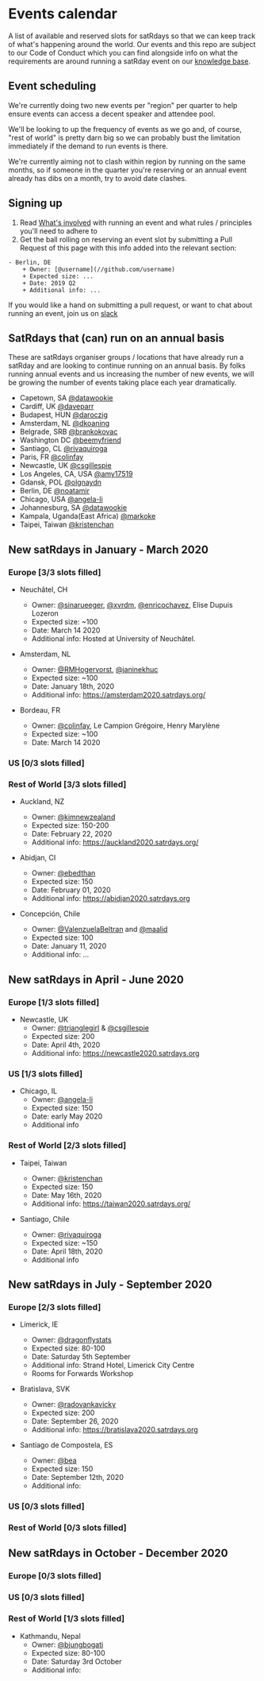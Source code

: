 # Events calendar
A list of available and reserved slots for satRdays so that we can keep track of what's happening around the world. Our events and this repo are subject to our Code of Conduct which you can find alongside info on what the requirements are around running a satRday event on our [knowledge base](//knowledgebase.satrdays.org).

## Event scheduling
We're currently doing two new events per "region" per quarter to help ensure events can access a decent speaker and attendee pool. 

We'll be looking to up the frequency of events as we go and, of course, "rest of world" is pretty darn big so we can probably bust the limitation immediately if the demand to run events is there. 

We're currently aiming not to clash within region by running on the same months, so if someone in the quarter you're reserving or an annual event already has dibs on a month, try to avoid date clashes.

## Signing up
1. Read [What's involved](https://knowledgebase.satrdays.org/newevents/) with running an event and what rules / principles you'll need to adhere to
2. Get the ball rolling on reserving an event slot by submitting a Pull Request of this page with this info added into the relevant section:

```
- Berlin, DE
    + Owner: [@username](//github.com/username)
    + Expected size: ...
    + Date: 2019 Q2
    + Additional info: ...
```

If you would like a hand on submitting a pull request, or want to chat about running an event, join us on [slack](https://join.slack.com/t/rusergroups/shared_invite/enQtMjEyNDA3MzcyMjczLTE3NWEzNjQ3MjZiMWM0OGE2ZWFiZDliNTY4NTJjYWY1NGNjMmNlNDUzNzkzOTZmMDBjYjRiZjFhNjk4MDY0ZGY)

## SatRdays that (can) run on an annual basis
These are satRdays organiser groups / locations that have already run a satRday and are looking to continue running on an annual basis. By folks running annual events and us increasing the number of new events, we will be growing the number of events taking place each year dramatically.

- Capetown, SA [@datawookie](//github.com/datawookie)
- Cardiff, UK  [@daveparr](//github.com/daveparr)
- Budapest, HUN [@daroczig](//github.com/daroczig)
- Amsterdam, NL [@dkoaning](//github.com/koaning)
- Belgrade, SRB [@brankokovac](//github.com/brankokovac)
- Washington DC [@beemyfriend](//github.com/beemyfriend)
- Santiago, CL [@rivaquiroga](//github.com/rivaquiroga)
- Paris, FR [@colinfay](//github.com/colinfay)
- Newcastle, UK [@csgillespie](//github.com/csgillespie)
- Los Angeles, CA, USA [@amy17519](//github.com/amy17519)
- Gdansk, POL [@olgnaydn](//github.com/olgnaydn)
- Berlin, DE [@noatamir](//github.com/noatamir)
- Chicago, USA [@angela-li](//github.com/angela-li)
- Johannesburg, SA [@datawookie](//github.com/datawookie)
- Kampala, Uganda(East Africa) [@markoke](//github.com/markoke)
- Taipei, Taiwan [@kristenchan](//github.com/kristenchan)


## New satRdays in January - March 2020
### Europe [3/3 slots filled]
- Neuchâtel, CH
    + Owner: [@sinarueeger](https://github.com/sinarueeger), [@xvrdm](https://github.com/xvrdm), [@enricochavez](https://github.com/enricochavez), Elise Dupuis Lozeron
    + Expected size: ~100
    + Date: March 14 2020
    + Additional info: Hosted at University of Neuchâtel.
    
- Amsterdam, NL
    + Owner: [@RMHogervorst](https://github.com/RMHogervorst), [@janinekhuc](https://github.com/janinekhuc)
    + Expected size: ~100
    + Date: January 18th, 2020
    + Additional info: https://amsterdam2020.satrdays.org/

- Bordeau, FR
    + Owner: [@colinfay](https://github.com/colinfay), Le Campion Grégoire, Henry Marylène
    + Expected size: ~100
    + Date: March 14 2020
    
### US [0/3 slots filled]
### Rest of World [3/3 slots filled]

- Auckland, NZ
    + Owner: [@kimnewzealand](//github.com/kimnewzealand) 
    + Expected size: 150-200
    + Date: February 22, 2020
    + Additional info: https://auckland2020.satrdays.org/
    
- Abidjan, CI
    + Owner: [@ebedthan](//github.com/ebedthan)
    + Expected size: 150
    + Date: February 01, 2020
    + Additional info: https://abidjan2020.satrdays.org
    
- Concepción, Chile
    + Owner: [@ValenzuelaBeltran](//github.com/ValenzuelaBeltran) and [@maalid](//github.com/maalid)
    + Expected size: 100
    + Date: January 11, 2020
    + Additional info: ...
    
## New satRdays in April - June 2020
### Europe [1/3 slots filled]

 - Newcastle, UK
    + Owner: [@trianglegirl](//github.com/trianglegirl) & [@csgillespie](//github.com/csgillespie)
    + Expected size: 200
    + Date: April 4th, 2020
    + Additional info: https://newcastle2020.satrdays.org 

### US [1/3 slots filled]

 - Chicago, IL
    + Owner: [@angela-li](//github.com/angela-li) 
    + Expected size: 150
    + Date: early May 2020
    + Additional info

### Rest of World [2/3 slots filled]

 - Taipei, Taiwan
    + Owner: [@kristenchan](//github.com/kristenchan) 
    + Expected size: 150
    + Date: May 16th, 2020
    + Additional info: https://taiwan2020.satrdays.org/

 - Santiago, Chile
    + Owner: [@rivaquiroga](//github.com/rivaquiroga) 
    + Expected size: ~150
    + Date: April 18th, 2020
    + Additional info
    
## New satRdays in July - September 2020

### Europe [2/3 slots filled]

- Limerick, IE
    + Owner: [@dragonflystats](www.twitter.com/dragonfystats)
    + Expected size: 80-100
    + Date: Saturday 5th September
    + Additional info: Strand Hotel, Limerick City Centre
    + Rooms for Forwards Workshop
    
- Bratislava, SVK
    + Owner: [@radovankavicky](//github.com/radovankavicky)
    + Expected size: 200
    + Date: September 26, 2020
    + Additional info: https://bratislava2020.satrdays.org

- Santiago de Compostela, ES
    + Owner: [@bea](//github.com/chucheria)
    + Expected size: 150
    + Date: September 12th, 2020
    + Additional info: 
    

### US [0/3 slots filled]
### Rest of World [0/3 slots filled]

## New satRdays in October - December 2020
### Europe [0/3 slots filled]
### US [0/3 slots filled]
### Rest of World [1/3 slots filled]

- Kathmandu, Nepal
    + Owner: [@bjungbogati](www.twitter.com/bjungbogati)
    + Expected size: 80-100
    + Date: Saturday 3rd October
    + Additional info: 
